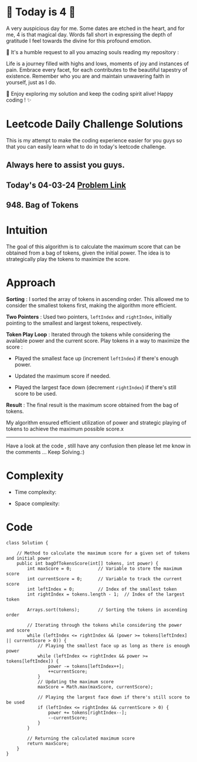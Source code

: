 # 🌟 Today is 4 🌟

A very auspicious day for me. Some dates are etched in the heart, and for me, 4 is that magical day. Words fall short in expressing the depth of gratitude I feel towards the divine for this profound emotion.

📖 It's a humble request to all you amazing souls reading my repository :

Life is a journey filled with highs and lows, moments of joy and instances of pain. Embrace every facet, for each contributes to the beautiful tapestry of existence. Remember who you are and maintain unwavering faith in yourself, just as I do.

🚀 Enjoy exploring my solution and keep the coding spirit alive! Happy coding ! ✨


# Leetcode Daily Challenge Solutions

This is my attempt to make the coding experience easier for you guys so that you can easily learn what to do in today's leetcode challenge.

## Always here to assist you guys.

## Today's 04-03-24 [Problem Link](https://leetcode.com/problems/bag-of-tokens/description/?envType=daily-question&envId=2024-03-04)
## 948. Bag of Tokens

# Intuition
<!-- Describe your first thoughts on how to solve this problem. -->
The goal of this algorithm is to calculate the maximum score that can be obtained from a bag of tokens, given the initial power. The idea is to strategically play the tokens to maximize the score.

# Approach
<!-- Describe your approach to solving the problem. -->
**Sorting** : I sorted the array of tokens in ascending order. This allowed me to consider the smallest tokens first, making the algorithm more efficient.

**Two Pointers** : Used two pointers, `leftIndex` and `rightIndex`, initially pointing to the smallest and largest tokens, respectively.

**Token Play Loop** : Iterated through the tokens while considering the available power and the current score. Play tokens in a way to maximize the score :

   - Played the smallest face up (increment `leftIndex`) if there's enough power.
   
   - Updated the maximum score if needed.
   
   - Played the largest face down (decrement `rightIndex`) if there's still score to be used.

**Result** : The final result is the maximum score obtained from the bag of tokens.

My algorithm ensured efficient utilization of power and strategic playing of tokens to achieve the maximum possible score.x

---
Have a look at the code , still have any confusion then please let me know in the comments ... Keep Solving.:)

# Complexity
- Time complexity:
<!-- Add your time complexity here, e.g. $$O(n)$$ -->

- Space complexity:
<!-- Add your space complexity here, e.g. $$O(n)$$ -->

# Code
```
class Solution {
    
    // Method to calculate the maximum score for a given set of tokens and initial power
    public int bagOfTokensScore(int[] tokens, int power) {
        int maxScore = 0;          // Variable to store the maximum score
        int currentScore = 0;      // Variable to track the current score
        int leftIndex = 0;         // Index of the smallest token
        int rightIndex = tokens.length - 1;  // Index of the largest token

        Arrays.sort(tokens);       // Sorting the tokens in ascending order

        // Iterating through the tokens while considering the power and score
        while (leftIndex <= rightIndex && (power >= tokens[leftIndex] || currentScore > 0)) {
            // Playing the smallest face up as long as there is enough power
            while (leftIndex <= rightIndex && power >= tokens[leftIndex]) {
                power -= tokens[leftIndex++];
                ++currentScore;
            }
            // Updating the maximum score
            maxScore = Math.max(maxScore, currentScore);
            
            // Playing the largest face down if there's still score to be used
            if (leftIndex <= rightIndex && currentScore > 0) {
                power += tokens[rightIndex--];
                --currentScore;
            }
        }

        // Returning the calculated maximum score
        return maxScore;
    }
}
```